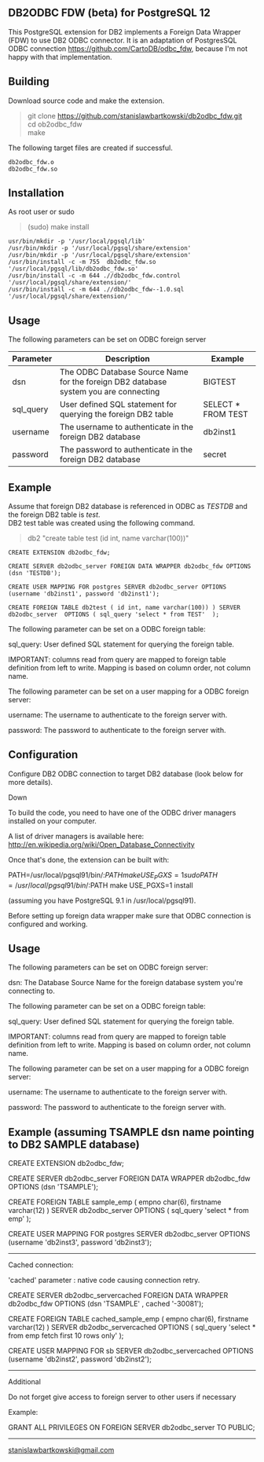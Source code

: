 ## DB2ODBC FDW (beta) for PostgreSQL 12

This PostgreSQL extension for DB2 implements a Foreign Data Wrapper (FDW) to use DB2 ODBC connector. It is an adaptation of PostgresSQL ODBC connection https://github.com/CartoDB/odbc_fdw, because I'm not happy with that implementation.

## Building

Download source code and make the extension. <br>

> git clone https://github.com/stanislawbartkowski/db2odbc_fdw.git<br>
> cd ob2odbc_fdw<br>
> make<br>

The following target files are created if successful.
```
db2odbc_fdw.o
db2odbc_fdw.so
```
## Installation

As root user or sudo<br>
> (sudo) make install<br>
```
usr/bin/mkdir -p '/usr/local/pgsql/lib'
/usr/bin/mkdir -p '/usr/local/pgsql/share/extension'
/usr/bin/mkdir -p '/usr/local/pgsql/share/extension'
/usr/bin/install -c -m 755  db2odbc_fdw.so '/usr/local/pgsql/lib/db2odbc_fdw.so'
/usr/bin/install -c -m 644 .//db2odbc_fdw.control '/usr/local/pgsql/share/extension/'
/usr/bin/install -c -m 644 .//db2odbc_fdw--1.0.sql  '/usr/local/pgsql/share/extension/'
```
## Usage

The following parameters can be set on ODBC foreign server<br>

| Parameter | Description | Example
|---|---|--|
| dsn | The ODBC Database Source Name for the foreign DB2 database system you are connecting | BIGTEST
| sql_query | User defined SQL statement for querying the foreign DB2 table | SELECT * FROM TEST
| username | The username to authenticate in the foreign DB2 database | db2inst1
| password | The password to authenticate in the foreign DB2 database | secret

## Example 
Assume that foreign DB2 database is referenced in ODBC as *TESTDB* and the foreign DB2 table is *test*.<br>
DB2 test table was created using the following command.
> db2 "create table test (id int, name varchar(100))"

```
CREATE EXTENSION db2odbc_fdw;

CREATE SERVER db2odbc_server FOREIGN DATA WRAPPER db2odbc_fdw OPTIONS (dsn 'TESTDB');

CREATE USER MAPPING FOR postgres SERVER db2odbc_server OPTIONS (username 'db2inst1', password 'db2inst1');

CREATE FOREIGN TABLE db2test ( id int, name varchar(100)) ) SERVER db2odbc_server  OPTIONS ( sql_query 'select * from TEST'  );
```

The following parameter can be set on a ODBC foreign table:


sql_query:	User defined SQL statement for querying the foreign table.

IMPORTANT: columns read from query are mapped to foreign table definition from left to write. Mapping
is based on column order, not column name.

The following parameter can be set on a user mapping for a ODBC
foreign server:

username:	The username to authenticate to the foreign server with.
		
password:	The password to authenticate to the foreign server with.



## Configuration

Configure DB2 ODBC connection to target DB2 database (look below for more details).


Down

To build the code, you need to have one of the ODBC driver managers installed on your computer. 

A list of driver managers is available here: http://en.wikipedia.org/wiki/Open_Database_Connectivity

Once that's done, the extension can be built with:

PATH=/usr/local/pgsql91/bin/:$PATH make USE_PGXS=1 
sudo PATH=/usr/local/pgsql91/bin/:$PATH make USE_PGXS=1 install

(assuming you have PostgreSQL 9.1 in /usr/local/pgsql91).

Before setting up foreign data wrapper make sure that ODBC connection is configured and working.

Usage
-----

The following parameters can be set on ODBC foreign server:

dsn:		The Database Source Name for the foreign database system you're connecting to.

The following parameter can be set on a ODBC foreign table:


sql_query:	User defined SQL statement for querying the foreign table.

IMPORTANT: columns read from query are mapped to foreign table definition from left to write. Mapping
is based on column order, not column name.

The following parameter can be set on a user mapping for a ODBC
foreign server:

username:	The username to authenticate to the foreign server with.
		
password:	The password to authenticate to the foreign server with.


Example (assuming TSAMPLE dsn name pointing to DB2 SAMPLE database)
-------

CREATE EXTENSION db2odbc_fdw;

CREATE SERVER db2odbc_server 
	FOREIGN DATA WRAPPER db2odbc_fdw 
	OPTIONS (dsn 'TSAMPLE');

CREATE FOREIGN TABLE sample_emp (
  empno char(6),
  firstname varchar(12)
) 
 SERVER db2odbc_server
 OPTIONS (
   sql_query 'select * from emp'
 );

CREATE USER MAPPING FOR postgres
	SERVER db2odbc_server
	OPTIONS (username 'db2inst3', password 'db2inst3');

-------
Cached connection:

'cached' parameter : native code causing connection retry.

CREATE SERVER db2odbc_servercached 
        FOREIGN DATA WRAPPER db2odbc_fdw 
        OPTIONS (dsn 'TSAMPLE' , cached '-30081');


CREATE FOREIGN TABLE cached_sample_emp (
  empno char(6),
  firstname varchar(12)
) 
 SERVER db2odbc_servercached
 OPTIONS (
   sql_query 'select * from emp fetch first 10 rows only'
 );

CREATE USER MAPPING FOR sb
        SERVER db2odbc_servercached
        OPTIONS (username 'db2inst2', password 'db2inst2');

----------
Additional

Do not forget give access to foreign server to other users if necessary

Example:


GRANT ALL PRIVILEGES ON FOREIGN SERVER db2odbc_server TO  PUBLIC;

---------------------------
stanislawbartkowski@gmail.com
